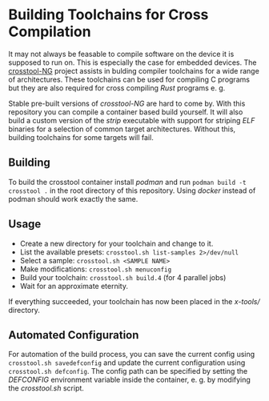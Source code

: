 # Building Toolchains for Cross Compilation
It may not always be feasable to compile software on the device it is supposed
to run on. This is especially the case for embedded devices. The
[crosstool-NG][crosstool] project assists in bulding compiler toolchains for a
wide range of architectures. These toolchains can be used for compiling C
programs but they are also required for cross compiling *Rust* programs e. g.

Stable pre-built versions of *crosstool-NG* are hard to come by. With this
repository you can compile a container based build yourself. It will also build
a custom version of the *strip* executable with support for striping *ELF*
binaries for a selection of common target architectures. Without this, building
toolchains for some targets will fail.

[crosstool]: https://github.com/crosstool-ng/crosstool-ng

## Building
To build the crosstool container install *podman* and run `podman build -t
crosstool .` in the root directory of this repository. Using *docker* instead
of podman should work exactly the same.

## Usage
- Create a new directory for your toolchain and change to it.
- List the available presets: `crosstool.sh list-samples 2>/dev/null`
- Select a sample: `crosstool.sh <SAMPLE NAME>`
- Make modifications: `crosstool.sh menuconfig`
- Build your toolchain: `crosstool.sh build.4` (for 4 parallel jobs)
- Wait for an approximate eternity.

If everything succeeded, your toolchain has now been placed in the
*x-tools/<TOOLCHAIN NAME>* directory.

## Automated Configuration
For automation of the build process, you can save the current config using
`crosstool.sh savedefconfig` and update the current configuration using
`crosstool.sh defconfig`. The config path can be specified by setting the
*DEFCONFIG* environment variable inside the container, e. g. by modifying the
*crosstool.sh* script.
